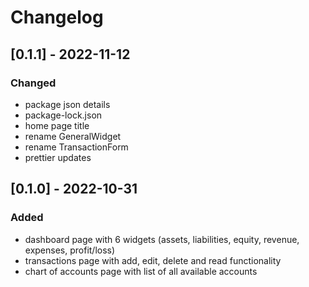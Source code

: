# Changelog

## [0.1.1] - 2022-11-12

### Changed

- package json details
- package-lock.json
- home page title
- rename GeneralWidget
- rename TransactionForm
- prettier updates

## [0.1.0] - 2022-10-31

### Added

- dashboard page with 6 widgets (assets, liabilities, equity, revenue, expenses, profit/loss)
- transactions page with add, edit, delete and read functionality
- chart of accounts page with list of all available accounts
